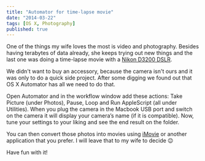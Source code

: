 ```yaml
---
title: "Automator for time-lapse movie"
date: "2014-03-22"
tags: [OS X, Photography]
published: true
---
```


One of the things my wife loves the most is video and photography.
Besides having terabytes of data already, she keeps trying out new things and the last one was doing a time-lapse movie with a [Nikon D3200 DSLR](http://www.nikonusa.com/en/Nikon-Products/Product/Digital-slr-Cameras/25492/D3200.html).

We didn't want to buy an accessory, because the camera isn't ours and it was only to do a quick side project. After some digging we found out that OS X Automator has all we need to do that.

Open Automator and in the workflow window add these actions: Take Picture (under Photos), Pause, Loop and Run AppleScript (all under Utilities).
When you plug the camera in the Macbook USB port and switch on the camera it will display your camera’s name (if it is compatible).
Now, tune your settings to your liking and see the end result on the folder.

You can then convert those photos into movies using [iMovie](https://www.apple.com/mac/imovie/) or another application that you prefer.
I will leave that to my wife to decide 😉

Have fun with it!
